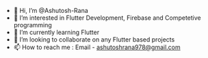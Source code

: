 - 👋 Hi, I’m @Ashutosh-Rana
- 👀 I’m interested in Flutter Development, Firebase and Competetive programming
- 🌱 I’m currently learning Flutter
- 💞️ I’m looking to collaborate on any Flutter based projects
- 📫 How to reach me : Email - ashutoshrana978@gmail.com

<!---
Ashutosh-Rana/Ashutosh-Rana is a ✨ special ✨ repository because its `README.md` (this file) appears on your GitHub profile.
You can click the Preview link to take a look at your changes.
--->
